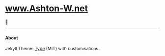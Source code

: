 
# www.Ashton-W.net


📝

---

#### About

Jekyll Theme: [Type](https://rohanchandra.github.io/project/type/) (MIT) with customisations.

